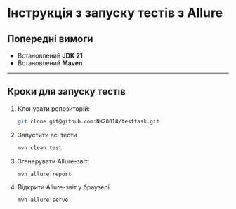 # Інструкція з запуску тестів з Allure

##  Попередні вимоги
- Встановлений **JDK 21** 
- Встановлений **Maven**

---

## Кроки для запуску тестів

1. Клонувати репозиторій:
   ```bash
   git clone git@github.com:NK20018/testtask.git
2. Запустити всі тести
   ```bash
   mvn clean test
3. Згенерувати Allure-звіт:
   ```bash
   mvn allure:report
4. Відкрити Allure-звіт у браузері
   ```bash
   mvn allure:serve